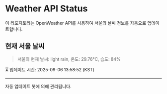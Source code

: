 
# Weather API Status

이 리포지토리는 OpenWeather API를 사용하여 서울의 날씨 정보를 자동으로 업데이트합니다.

## 현재 서울 날씨
> 서울의 현재 날씨: light rain, 온도: 29.76°C, 습도: 84%

⏳ 업데이트 시간: 2025-09-06 13:58:52 (KST)

---
자동 업데이트 봇에 의해 관리됩니다.
